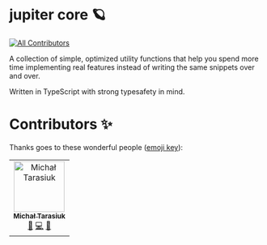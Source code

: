 # jupiter core 🪐
<!-- ALL-CONTRIBUTORS-BADGE:START - Do not remove or modify this section -->
[![All Contributors](https://img.shields.io/badge/all_contributors-1-orange.svg?style=flat-square)](#contributors-)
<!-- ALL-CONTRIBUTORS-BADGE:END -->

A collection of simple, optimized utility functions that help you spend more time implementing real features instead of writing the same snippets over and over.

Written in TypeScript with strong typesafety in mind.

# Contributors ✨

Thanks goes to these wonderful people ([emoji key](https://allcontributors.org/docs/en/emoji-key)):

<!-- ALL-CONTRIBUTORS-LIST:START - Do not remove or modify this section -->
<!-- prettier-ignore-start -->
<!-- markdownlint-disable -->
<table>
  <tbody>
    <tr>
      <td align="center"><a href="https://github.com/MichalTarasiuk"><img src="https://avatars.githubusercontent.com/u/69385846?v=4?s=100" width="100px;" alt="Michał Tarasiuk"/><br /><sub><b>Michał Tarasiuk</b></sub></a><br /><a href="#ideas-MichalTarasiuk" title="Ideas, Planning, & Feedback">🤔</a> <a href="https://github.com/MichalTarasiuk/jupiter-core/commits?author=MichalTarasiuk" title="Code">💻</a> <a href="#maintenance-MichalTarasiuk" title="Maintenance">🚧</a></td>
    </tr>
  </tbody>
</table>

<!-- markdownlint-restore -->
<!-- prettier-ignore-end -->

<!-- ALL-CONTRIBUTORS-LIST:END -->
